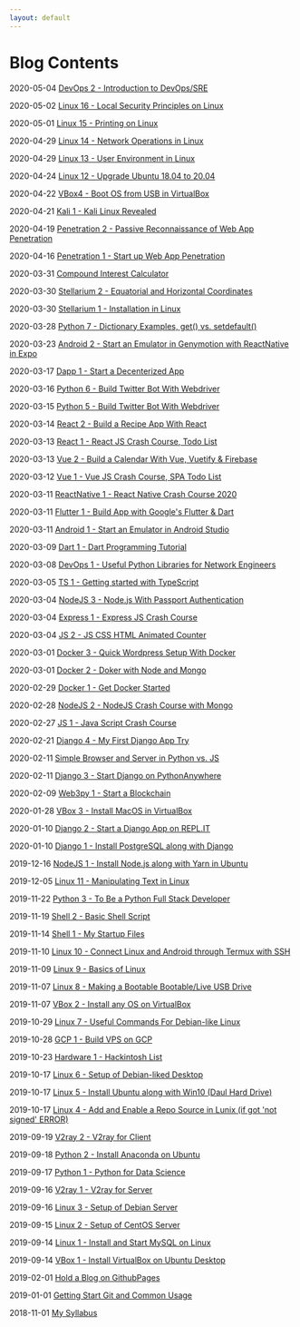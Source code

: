 ```yaml
---
layout: default
---
```


# Blog Contents

2020-05-04 [DevOps 2 - Introduction to DevOps/SRE](_posts/2020-05-04-00.md)

2020-05-02 [Linux 16 - Local Security Principles on Linux](_posts/2020-05-02-00.md)

2020-05-01 [Linux 15 - Printing on Linux](_posts/2020-05-01-00.md)

2020-04-29 [Linux 14 - Network Operations in Linux](_posts/2020-04-29-01.md)

2020-04-29 [Linux 13 - User Environment in Linux](_posts/2020-04-29-00.md)

2020-04-24 [Linux 12 - Upgrade Ubuntu 18.04 to 20.04](_posts/2020-04-24-00.md)

2020-04-22 [VBox4 - Boot OS from USB in VirtualBox](_posts/2020-04-22-00.md)

2020-04-21 [Kali 1 - Kali Linux Revealed](_posts/2020-04-21-00.md)

2020-04-19 [Penetration 2 - Passive Reconnaissance of Web App Penetration](_posts/2020-04-19-00.md)

2020-04-16 [Penetration 1 - Start up Web App Penetration](_posts/2020-04-16-00.md)

2020-03-31 [Compound Interest Calculator](_posts/2020-03-31-00.md)

2020-03-30 [Stellarium 2 - Equatorial and Horizontal Coordinates](_posts/2020-03-30-01.md)

2020-03-30 [Stellarium 1 - Installation in Linux](_posts/2020-03-30-00.md)

2020-03-28 [Python 7 - Dictionary Examples, get() vs. setdefault()](_posts/2020-03-28-00.md)

2020-03-23 [Android 2 - Start an Emulator in Genymotion with ReactNative in Expo](_posts/2020-03-23-00.md)

2020-03-17 [Dapp 1 - Start a Decenterized App](_posts/2020-03-17-00.md)

2020-03-16 [Python 6 - Build Twitter Bot With Webdriver](_posts/2020-03-16-00.md)

2020-03-15 [Python 5 - Build Twitter Bot With Webdriver](_posts/2020-03-15-00.md)

2020-03-14 [React 2 - Build a Recipe App With React](_posts/2020-03-14-00.md)

2020-03-13 [React 1 - React JS Crash Course, Todo List](_posts/2020-03-13-01.md)

2020-03-13 [Vue 2 - Build a Calendar With Vue, Vuetify & Firebase](_posts/2020-03-13-00.md)

2020-03-12 [Vue 1 - Vue JS Crash Course, SPA Todo List](_posts/2020-03-12-00.md)

2020-03-11 [ReactNative 1 - React Native Crash Course 2020](_posts/2020-03-11-03.md)

2020-03-11 [Flutter 1 - Build App with Google's Flutter & Dart](_posts/2020-03-11-01.md)

2020-03-11 [Android 1 - Start an Emulator in Android Studio](_posts/2020-03-11-00.md)

2020-03-09 [Dart 1 - Dart Programming Tutorial](_posts/2020-03-09-00.md)

2020-03-08 [DevOps 1 - Useful Python Libraries for Network Engineers](_posts/2020-03-08-00.md)

2020-03-05 [TS 1 - Getting started with TypeScript](_posts/2020-03-05-00.md)

2020-03-04 [NodeJS 3 - Node.js With Passport Authentication](_posts/2020-03-04-02.md)

2020-03-04 [Express 1 - Express JS Crash Course](_posts/2020-03-04-01.md)

2020-03-04 [JS 2 - JS CSS HTML Animated Counter](_posts/2020-03-04-00.md)

2020-03-01 [Docker 3 - Quick Wordpress Setup With Docker](_posts/2020-03-01-01.md)

2020-03-01 [Docker 2 - Doker with Node and Mongo](_posts/2020-03-01-00.md)

2020-02-29 [Docker 1 - Get Docker Started](_posts/2020-02-29-00.md)

2020-02-28 [NodeJS 2 - NodeJS Crash Course with Mongo](_posts/2020-02-28-00.md)

2020-02-27 [JS 1 - Java Script Crash Course](_posts/2020-02-27-00.md)

2020-02-21 [Django 4 - My First Django App Try](_posts/2020-02-21-00.md)

2020-02-11 [Simple Browser and Server in Python vs. JS](_posts/2020-02-11-01.md)

2020-02-11 [Django 3 - Start Django on PythonAnywhere](_posts/2020-02-11-00.md)

2020-02-09 [Web3py 1 - Start a Blockchain](_posts/2020-02-09-01.md)

2020-01-28 [VBox 3 - Install MacOS in VirtualBox](_posts/2020-01-28-00.md)

2020-01-10 [Django 2 - Start a Django App on REPL.IT](_posts/2020-01-10-01.md)

2020-01-10 [Django 1 - Install PostgreSQL along with Django](_posts/2020-01-10-00.md)

2019-12-16 [NodeJS 1 - Install Node.js along with Yarn in Ubuntu](_posts/2019-12-16-01.md)

2019-12-05 [Linux 11 - Manipulating Text in Linux](_posts/2019-12-05-00.md)

2019-11-22 [Python 3 - To Be a Python Full Stack Developer](_posts/2019-11-22-00.md)

2019-11-19 [Shell 2 - Basic Shell Script](_posts/2019-11-19-01.md)

2019-11-14 [Shell 1 - My Startup Files](_posts/2019-11-14-00.md)

2019-11-10 [Linux 10 - Connect Linux and Android through Termux with SSH](_posts/2019-11-10-00.md)

2019-11-09 [Linux 9 - Basics of Linux](_posts/2019-11-09-00.md)

2019-11-07 [Linux 8 - Making a Bootable Bootable/Live USB Drive](_posts/2019-11-07-01.md)

2019-11-07 [VBox 2 - Install any OS on VirtualBox](_posts/2019-11-07-00.md)

2019-10-29 [Linux 7 - Useful Commands For Debian-like Linux](_posts/2019-10-29-00.md)

2019-10-28 [GCP 1 - Build VPS on GCP](_posts/2019-10-28-01.md)

2019-10-23 [Hardware 1 - Hackintosh List](_posts/2019-10-23-00.md)

2019-10-17 [Linux 6 - Setup of Debian-liked Desktop](_posts/2019-10-17-02.md)

2019-10-17 [Linux 5 - Install Ubuntu along with Win10 (Daul Hard Drive)](_posts/2019-10-17-01.md)

2019-10-17 [Linux 4 - Add and Enable a Repo Source in Lunix (if got 'not signed' ERROR)](_posts/2019-10-17-00.md)

2019-09-19 [V2ray 2 - V2ray for Client](_posts/2019-09-19-00.md)

2019-09-18 [Python 2 - Install Anaconda on Ubuntu](_posts/2019-09-18-00.md)

2019-09-17 [Python 1 - Python for Data Science](_posts/2019-09-17-00.md)

2019-09-16 [V2ray 1 - V2ray for Server](_posts/2019-09-16-01.md)

2019-09-16 [Linux 3 - Setup of Debian Server](_posts/2019-09-16-00.md)

2019-09-15 [Linux 2 - Setup of CentOS Server](_posts/2019-09-15-00.md)

2019-09-14 [Linux 1 - Install and Start MySQL on Linux](_posts/2019-09-14-01.md)

2019-09-14 [VBox 1 - Install VirtualBox on Ubuntu Desktop](_posts/2019-09-14-00.md)

2019-02-01 [Hold a Blog on GithubPages](_posts/2019-02-01-00.md)

2019-01-01 [Getting Start Git and Common Usage](_posts/2019-01-01-00.md)

2018-11-01 [My Syllabus](_posts/2018-11-01-00.md)
